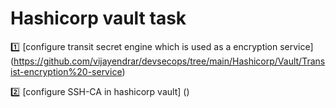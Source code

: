 # Hashicorp vault task #

:one: [configure transit secret engine which is used as a encryption service] (<https://github.com/vijayendrar/devsecops/tree/main/Hashicorp/Vault/Transist-encryption%20-service>)

:two: [configure SSH-CA in hashicorp vault] ()
